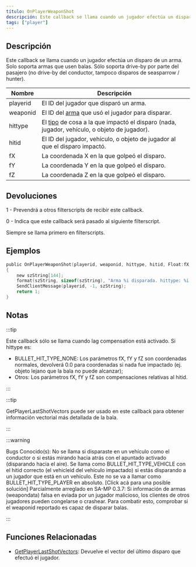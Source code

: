 ```yaml
---
título: OnPlayerWeaponShot
descripción: Este callback se llama cuando un jugador efectúa un disparo de un arma.
tags: ["player"]
---
```


<VersionWarnES name='callback' version='SA-MP 0.3z' />

## Descripción

Este callback se llama cuando un jugador efectúa un disparo de un arma. Solo soporta armas que usen balas. Sólo soporta drive-by por parte del pasajero (no drive-by del conductor, tampoco disparos de seasparrow / hunter).

| Nombre   | Descripción                                                                                               				    |
| -------- | -------------------------------------------------------------------------------------------------------------------------- |
| playerid | El ID del jugador que disparó un arma.                                                                    				    |
| weaponid | El ID del [arma](../resources/weaponids) que usó el jugador para disparar.                                				    |
| hittype  | El [tipo](../resources/bullethittypes) de cosa a la que impactó el disparo (nada, jugador, vehículo, o objeto de jugador). |
| hitid    | El ID del jugador, vehículo, o objeto de jugador al que el disparo impactó.                               				    |
| fX       | La coordenada X en la que golpeó el disparo.                                                             				    |
| fY       | La coordenada Y en la que golpeó el disparo.                                                                               |
| fZ       | La coordenada Z en la que golpeó el disparo.                                                            				    |

## Devoluciones

1 - Prevendrá a otros filterscripts de recibir este callback.

0 - Indica que este callback será pasado al siguiente filterscript.

Siempre se llama primero en filterscripts.

## Ejemplos

```c
public OnPlayerWeaponShot(playerid, weaponid, hittype, hitid, Float:fX, Float:fY, Float:fZ)
{
    new szString[144];
    format(szString, sizeof(szString), "Arma %i disparada. hittype: %i  hitid: %i   pos: %f, %f, %f", weaponid, hittype, hitid, fX, fY, fZ);
    SendClientMessage(playerid, -1, szString);
    return 1;
}
```

## Notas

:::tip

Este callback sólo se llama cuando lag compensation está activado. Si hittype es:

- BULLET_HIT_TYPE_NONE: Los parámetros fX, fY y fZ son coordenadas normales, devolverá 0.0 para coordenadas si nada fue impactado (ej. objeto lejano que la bala no puede alcanzar);
- Otros: Los parámetros fX, fY y fZ son compensaciones relativas al hitid.

:::

:::tip

GetPlayerLastShotVectors puede ser usado en este callback para obtener información vectorial más detallada de la bala.

:::

:::warning

Bugs Conocido(s): No se llama si disparaste en un vehículo como el conductor o si estás mirando hacia atrás con el apuntado activado (disparando hacia el aire). Se llama como BULLET_HIT_TYPE_VEHICLE con el hitid correcto (el vehicleid del vehículo impactado) si estás disparando a un jugador que está en un vehículo. Este no se va a llamar como BULLET_HIT_TYPE_PLAYER en absoluto. [Click acá para una posible solución] Parcialmente arreglado en SA-MP 0.3.7: Si información de armas (weapondata) falsa en eviada por un jugador malicioso, los clientes de otros jugadores pueden congelarse o crashear. Para combatir esto, comprobar si el weaponid reportado es capaz de disparar balas. 

:::

## Funciones Relacionadas

- [GetPlayerLastShotVectors](../functions/GetPlayerLastShotVectors): Devuelve el vector del último disparo que efectuó el jugador.
